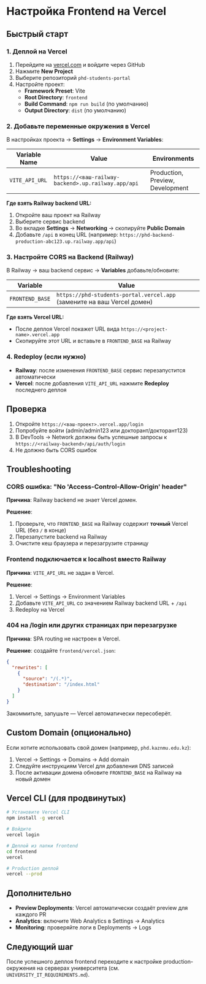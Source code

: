 # Настройка Frontend на Vercel

## Быстрый старт

### 1. Деплой на Vercel

1. Перейдите на [vercel.com](https://vercel.com) и войдите через GitHub
2. Нажмите **New Project**
3. Выберите репозиторий `phd-students-portal`
4. Настройте проект:
   - **Framework Preset**: Vite
   - **Root Directory**: `frontend`
   - **Build Command**: `npm run build` (по умолчанию)
   - **Output Directory**: `dist` (по умолчанию)

### 2. Добавьте переменные окружения в Vercel

В настройках проекта → **Settings** → **Environment Variables**:

| Variable Name  | Value                                              | Environments                     |
| -------------- | -------------------------------------------------- | -------------------------------- |
| `VITE_API_URL` | `https://<ваш-railway-backend>.up.railway.app/api` | Production, Preview, Development |

**Где взять Railway backend URL:**

1. Откройте ваш проект на Railway
2. Выберите сервис backend
3. Во вкладке **Settings** → **Networking** → скопируйте **Public Domain**
4. Добавьте `/api` в конец URL (например: `https://phd-backend-production-abc123.up.railway.app/api`)

### 3. Настройте CORS на Backend (Railway)

В Railway → ваш backend сервис → **Variables** добавьте/обновите:

| Variable        | Value                                                                   |
| --------------- | ----------------------------------------------------------------------- |
| `FRONTEND_BASE` | `https://phd-students-portal.vercel.app` (замените на ваш Vercel домен) |

**Где взять Vercel URL:**

- После деплоя Vercel покажет URL вида `https://<project-name>.vercel.app`
- Скопируйте этот URL и вставьте в `FRONTEND_BASE` на Railway

### 4. Redeploy (если нужно)

- **Railway**: после изменения `FRONTEND_BASE` сервис перезапустится автоматически
- **Vercel**: после добавления `VITE_API_URL` нажмите **Redeploy** последнего деплоя

## Проверка

1. Откройте `https://<ваш-проект>.vercel.app/login`
2. Попробуйте войти (admin/admin123 или докторант/докторант123)
3. В DevTools → Network должны быть успешные запросы к `https://<railway-backend>/api/auth/login`
4. Не должно быть CORS ошибок

## Troubleshooting

### CORS ошибка: "No 'Access-Control-Allow-Origin' header"

**Причина**: Railway backend не знает Vercel домен.

**Решение**:

1. Проверьте, что `FRONTEND_BASE` на Railway содержит **точный** Vercel URL (без `/` в конце)
2. Перезапустите backend на Railway
3. Очистите кеш браузера и перезагрузите страницу

### Frontend подключается к localhost вместо Railway

**Причина**: `VITE_API_URL` не задан в Vercel.

**Решение**:

1. Vercel → Settings → Environment Variables
2. Добавьте `VITE_API_URL` со значением Railway backend URL + `/api`
3. Redeploy на Vercel

### 404 на /login или других страницах при перезагрузке

**Причина**: SPA routing не настроен в Vercel.

**Решение**: создайте `frontend/vercel.json`:

```json
{
  "rewrites": [
    {
      "source": "/(.*)",
      "destination": "/index.html"
    }
  ]
}
```

Закоммитьте, запушьте — Vercel автоматически пересоберёт.

## Custom Domain (опционально)

Если хотите использовать свой домен (например, `phd.kaznmu.edu.kz`):

1. Vercel → Settings → Domains → Add domain
2. Следуйте инструкциям Vercel для добавления DNS записей
3. После активации домена обновите `FRONTEND_BASE` на Railway на новый домен

## Vercel CLI (для продвинутых)

```bash
# Установите Vercel CLI
npm install -g vercel

# Войдите
vercel login

# Деплой из папки frontend
cd frontend
vercel

# Production деплой
vercel --prod
```

## Дополнительно

- **Preview Deployments**: Vercel автоматически создаёт preview для каждого PR
- **Analytics**: включите Web Analytics в Settings → Analytics
- **Monitoring**: проверяйте логи в Deployments → Logs

## Следующий шаг

После успешного деплоя frontend переходите к настройке production-окружения на серверах университета (см. `UNIVERSITY_IT_REQUIREMENTS.md`).
